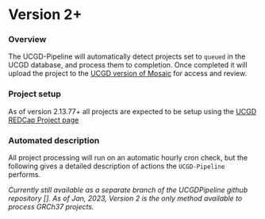 # Version 2+

### Overview

The UCGD-Pipeline will automatically detect projects set to `queued` in the UCGD database, and process them to completion.  Once completed it will upload the project to the [UCGD version of Mosaic](https://mosaic.chpc.utah.edu/#/projects) for access and review.

### Project setup

As of version 2.13.77+ all projects are expected to be setup using the [UCGD REDCap Project page](https://redcap.link/ucgd)

### Automated description

All project processing will run on an automatic hourly cron check, but the following gives a detailed description of actions the `UCGD-Pipeline` performs.

*Currently still available as a separate branch of the UCGDPipeline github repository []. As of Jan, 2023, Version 2 is the only method available to process GRCh37 projects.*
